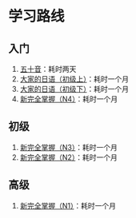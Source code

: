 # 学习路线

## 入门

1. [五十音](./method/#五十音)：耗时两天
2. [大家的日语（初级上）](./method/#大家的日语)：耗时一个月
3. [大家的日语（初级下）](./method/#大家的日语)：耗时一个月
4. [新完全掌握（N4）](./method/#新完全掌握)：耗时一个月

## 初级

1. [新完全掌握（N3）](./method/#新完全掌握)：耗时一个月
2. [新完全掌握（N2）](./method/#新完全掌握)：耗时一个月

## 高级

1. [新完全掌握（N1）](./method/#新完全掌握)：耗时一个月
